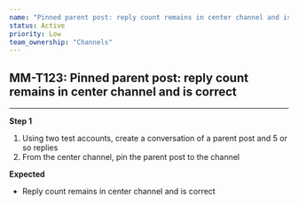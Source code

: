 ```yaml
---
name: "Pinned parent post: reply count remains in center channel and is correct"
status: Active
priority: Low
team_ownership: "Channels"
---
```


## MM-T123: Pinned parent post: reply count remains in center channel and is correct

---

**Step 1**

1. Using two test accounts, create a conversation of a parent post and 5 or so replies
2. From the center channel, pin the parent post to the channel

**Expected**

- Reply count remains in center channel and is correct
